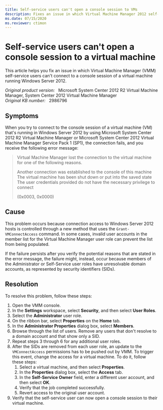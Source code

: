 ```yaml
---
title: Self-service users can't open a console session to VMs
description: Fixes an issue in which Virtual Machine Manager 2012 self-service users can't connect to a console session of a virtual machine in Windows Server 2012.
ms.date: 07/15/2020
ms.reviewer: ctimon
---
```

# Self-service users can't open a console session to a virtual machine

This article helps you fix an issue in which Virtual Machine Manager (VMM) self-service users can't connect to a console session of a virtual machine running Windows Server 2012.

_Original product version:_ &nbsp; Microsoft System Center 2012 R2 Virtual Machine Manager, System Center 2012 Virtual Machine Manager  
_Original KB number:_ &nbsp; 2986796

## Symptoms

When you try to connect to the console session of a virtual machine (VM) that's running in Windows Server 2012 by using Microsoft System Center 2012 R2 Virtual Machine Manager or Microsoft System Center 2012 Virtual Machine Manager Service Pack 1 (SP1), the connection fails, and you receive the following error message:

> Virtual Machine Manager lost the connection to the virtual machine for one of the following reasons.
>
> Another connection was established to the console of this machine  
> The virtual machine has been shut down or put into the saved state  
> The user credentials provided do not have the necessary privilege to connect
>
> (0x0003, 0x0000)

## Cause

This problem occurs because connection access to Windows Server 2012 hosts is controlled through a new method that uses the `Grant-VMConnectAccess` command. In some cases, invalid user accounts in the member list for the Virtual Machine Manager user role can prevent the list from being populated.

If the failure persists after you verify the potential reasons that are stated in the error message, the failure might, instead, occur because members of the Administrator or Self-Service user roles have unresolvable domain accounts, as represented by security identifiers (SIDs).

## Resolution

To resolve this problem, follow these steps:

1. Open the VMM console.
2. In the **Settings** workspace, select **Security**, and then select **User Roles**.
3. Select the **Administrator** user role.
4. On the ribbon bar, select **Properties** on the **Home** tab.
5. In the **Administrator Properties** dialog box, select **Members**.
6. Browse through the list of users. Remove any users that don't resolve to a domain account and that show only a SID.
7. Repeat steps 3 through 6 for any additional user roles.
8. After the SIDs are removed from each user role, an update to the `VMConnectAccess` permissions has to be pushed out by VMM. To trigger this event, change the access for a virtual machine. To do it, follow these steps:
   1. Select a virtual machine, and then select **Properties**.
   2. In the **Properties** dialog box, select the **Access** tab.
   3. In the **Self-Service Owner** field, enter a different user account, and then select **OK**.
   4. Verify that the job completed successfully.
   5. Revert access to the original user account.
9. Verify that the self-service user can now open a console session to their virtual machine.
